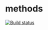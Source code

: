 # methods

[![Build status](https://ci.appveyor.com/api/projects/status/ilg2l63nuujs4qvj?svg=true)](https://ci.appveyor.com/project/Liaksej/afp-oop-methods)

